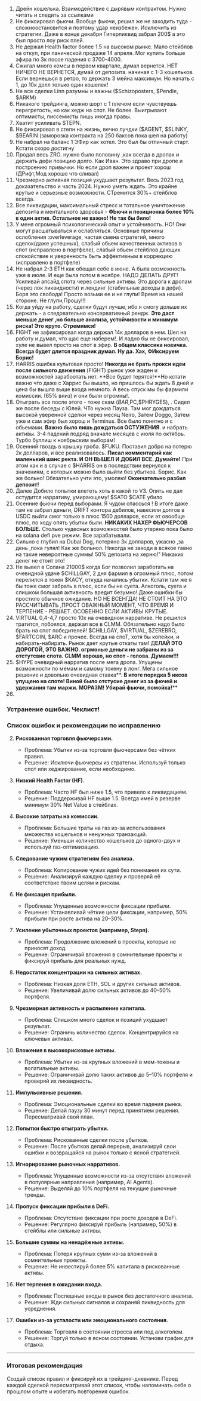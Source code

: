 1. Дрейн кошелька. Взаимодействие с дырявым контрактом. Нужно читать и следить за ссылками
2. Не фиксировал фьючи. Вообще фьючи, решил же не заходить туда - сложноостановится и поэтому удар неизбежен. Исключить из стратегии. Даже в конце декабря Гиперликвид забрал 200$ а это был просто лоу риск плей.
3. Не держал Health factor более 1.5 на высоком рынке. Мало стейблов на откуп, при панической продаже 14 апреля. Мог купить больше эфира по 3к посое падения с 3700-4000.
4. Сжигал много комсы в первом квартале, думал вернется. НЕТ НИЧЕГО НЕ ВЕРНЕТСЯ, думай от депозита. начиная с 1-3 кошельков. Если вернешься в ретро, то держать 3 мейна максимум. Но начать с 1, до 10к долл только один кошелек!
5. Не все сделки Linn разумны и важны ($Schizoposters, $Pendle, $ARKM)
6. Никакого трейдинга, можно шорт с 1 плечом если чувствуешь перегретость, но как хедж на спот. Не более. Выигрывают оптимисты, писсемисты лишь иногда правы.
7. Хватит усиливать STEPN. 
8. Не фиксировал в степн на жизнь, вечно лучдки ($AGENT, $SLINKY, $BEARIN (заморозка контракта на 250 баксов пока шел на работу)
9. Не набрал на баланс 1 ЭФир как хотел. Это был бы отличный старт. Кстати скоро достигну
10. Продал весь ZRO. нужно было половину ,как всегда в дропах и держать дефи позицию долго. Как Иван. Это здраво при дропе и построению привычки. Но если дроп важен и проект хорош (ДРифт,Мод хорошо что сливал)
11. Чрезмерно активная позиция ухудшает результат. Весь 2023 год доказательство и часть 2024. Нужно уметь ждать. Это крайне крутые и серьезные возможности. СТремится 30%+ стейблов всегда.
12. Все ликвидации, максимальный стресс и тотальное уничтожение депозита и ментального здоровья - **ФЬючи и позиционка более 10% в один актив. Остальное не важно! Не так бы било!**
13. У меня огромный психологический опыт и устойчивость. НО! Они могут расшатываться и ослабляться. Основные причины ослобления :overleverage, частая смена стратегий, много сделок(даже успешных), слабый обьем качественных активов в спот (исправлено в портфеле), слабый обьем стейблов дающих спокойствие и уверенность быть эффективным в коррекцию (исправлено в портфеле)
14. Не набрал 2-3 ETH как обещал себе в июне. А была возможность уже в июле. И еще была потом в ноябре. НАДО ДЕЛАТЬ ДРУГ! Усиливай апсайд спота через сильные активы. Это дорога к дропам (через лок ликвидности) и лендинг (стабильные доходы в дефи). Боря это свобода! Просто возьми ее и не глупи! Время на нашей стороне. Не глупи,Прошу!!!
15. Когда уйду на работу, сделки будут лучше, ибо я смогу дольше их держать - а следовательно консервативный рендж. **Это даст меньше денег ,но больше анализа, устойчивости и минимум риска! Это круто. Стремимся!**
16. FIGHT не зафиксировал когда держал 14к долларов в нем. Шел на работу и думал, что щас еще наберем!. И ладно бы не фиксировал, хуле не вывел просто на спот в эфир. **В общем классика новичка. Всегда будет длится праздник думал. Ну да. Хах, ФИксируем Борис!**
17. HARRIS ошибка культовая просто! **Никогда не брать прокси идеи после сильного движения** (FIGHT) рынок уже жаден и возможностей зарабоотать нет. **Все будет терятся!**Но кстати важно что даже с Харрис бы вышло, но пришлось бы ждать 8 дней и цена бы вышла выше входа немного. А весь спуск мы бы фармили комиссии. (65% вниз) и они были огромны!.
18. Отыграть все после этого - тоже скам ($BAR,$PC,$PHRYGES), . Сидел же после беседы с Юлей. ЧТо нужна Пауза. Там мог дождаться высокой уверенной сделки через месяц Neiro, Затем Doggo, Затем уже и сам эфир был хорош и Terminus. Все было понятно и с обьемами. **Важно было лишь дождаться ОСТУЖЕНИЯ**. и набрать активы. 3-4 падений подряд вначале месяцев с июля по октябрь. Турбо буллиш к ноябрьским выборам!
19. Осенний гвоздь в крышку гроба. $FUKU. Поставил добро на потерю 2к долларов, и все реализовалось. **Писал комментарий как маленький шанс ректа. И ОН ВЫШЕЛ И ДОБИЛ ВСЕ. Думайте!** При этом как и в случае с $HARRIS он в последствии вернулся к значениям, с которых можно было выйти без убытков. Борис. Как же больно! Обязательно учти это, умоляю! **Окончательно разбил депозит!**
20. Далее Добило попытки влететь хоть в какой то V3. Опять не дал остудится нарративу, умирающему! $SATO $CATE убило
21. Осенние фьючи перед выборами. Я чудом спассься ! В итоге даже там не забрал деньги, DRIFT контора дебилов, навесили долгов в USDC выйти смог только в плюс 1500 долларов, если эт овообще плюс, по ходу опять убытки были. **НИКАКИХ НАХЕР ФЬЮЧЕРСОВ БОЛЬШЕ.**  Столько чудесных возможностей было утеряно пока было на solana defi pve режим. Все зарабатывали. 
22. Сильно с глубил на Dubai Dog, потеряно 3к долларов, ужасно ,за день ,пока гулял! Как же больнол. Никогда не заходи в всякое гавно на такие невероятные суммы! 50% депозита на херню!" Никаких денег не стоит это!
23. Не вывел в Солана 21000$ когда Бог позволил заработать на очевидной удаче $CHILLGAY, 2 дня фармил в огромный плюс, потом перелился в токен $KACY, откуда начались убытки. Кстати там же я бы тоже смог забрать в плюс, если бы не суета.  Алкоголь, суета и слишком большая активность вредит безумно! Даже ошибки бы простило обычное ожидание. НО НЕ ВСЕНГДА! НЕ СТОИТ НА ЭТО РАССЧИТЫВАТЬ ,ПРОСТ ОВАЖНЫЙ МОМЕНТ, ЧТО ВРЕМЯ И ТЕРПЕНИЕ - РЕШАЕТ. ОСОБЕННО ЕСЛИ АКТИВЫ КРУТЫЕ.
24. VIRTUAL 0,4-4,7 просто 10х на очевидном нарративе. Не решился тратится, побоялся, держал все в CLMM. Обязательно надо было брать на спот победителей! $CHILLGAY, $VIRTUAL, $ZEREBRO, $FARTCOIN, $ARC и прочее. Всегда на споТ, хотя бы копейки, и набирать-набирать. Рынок дает крутые откаты там! Д**ЕЛАЙ ЭТО ДОРОГОЙ, ЭТО ВАЖНО. огрмоные деньги не забраны из за отстутсвие спота. CLMM хорошо, но спот - голова. Думаем!!!**
25. $HYPE очевидный нарратив после мега дропа. Упущены возможности по мемам и самому токену в лонг. Мега сильное решение и довольно очевидная ставка**. **В итоге порядка 5 иксов упущено на споте! Виной было отстусие денег из за фючей   и удержания там маржи. МОРАЗМ! Убирай фьючи, помойка!****
26. 
     

### Устранение ошибок. Чеклист!

### Список ошибок и рекомендации по исправлению

2. **Рискованная торговля фьючерсами.**
    
    - Проблема: Убытки из-за торговли фьючерсами без чётких правил.
    - Решение: Исключи фьючерсы из стратегии. Используй только спот или хеджирование, если необходимо.
3. **Низкий Health Factor (HF).**
    
    - Проблема: Часто HF был ниже 1.5, что привело к ликвидациям.
    - Решение: Поддерживай HF выше 1.5. Всегда имей в резерве минимум 30% Net Value в стейблах.
4. **Высокие затраты на комиссии.**
    
    - Проблема: Большие траты на газ из-за использования множества кошельков и ненужных транзакций.
    - Решение: Уменьши количество кошельков до одного-двух и используй газ-оптимизацию.
5. **Следование чужим стратегиям без анализа.**
    
    - Проблема: Копирование чужих идей без понимания их сути.
    - Решение: Анализируй каждую сделку и проверяй её соответствие твоим целям и рискам.
6. **Не фиксация прибыли.**
    
    - Проблема: Упущенные возможности фиксации прибыли.
    - Решение: Устанавливай чёткие цели фиксации, например, 50% прибыли при росте актива на 20–30%.
7. **Усиление убыточных проектов (например, Stepn).**
    
    - Проблема: Продолжение вложений в проекты, которые не приносят доход.
    - Решение: Ограничивай вложения в сомнительные проекты и фиксируй прибыль для реальных нужд.
8. **Недостаток концентрации на сильных активах.**
    
    - Проблема: Низкая доля ETH, SOL и других сильных активов.
    - Решение: Увеличивай долю сильных активов до 40–50% портфеля.
9. **Чрезмерная активность и распыление капитала.**
    
    - Проблема: Слишком много сделок и позиций ухудшает результат.
    - Решение: Ограничь количество сделок. Концентрируйся на ключевых активах.
10. **Вложения в высокорисковые активы.**
    
    - Проблема: Убытки из-за крупных вложений в мем-токены и волатильные активы.
    - Решение: Ограничивай долю таких активов до 5–10% портфеля и проверяй их ликвидность.
11. **Импульсивные решения.**
    
    - Проблема: Эмоциональные сделки во время падения рынка.
    - Решение: Делай паузу 30 минут перед принятием решения. Пересматривай свой план.
12. **Попытки быстро отыграть убытки.**
    
    - Проблема: Рискованные сделки после убытков.
    - Решение: После убытков делай перерыв, анализируй свои ошибки и возвращайся на рынок только с ясной стратегией.
13. **Игнорирование рыночных нарративов.**
    
    - Проблема: Упущенные возможности из-за отсутствия вложений в популярные направления (например, AI Agents).
    - Решение: Выделяй до 10% портфеля на текущие рыночные тренды.
15. **Пропуск фиксации прибыли в DeFi.**
    
    - Проблема: Отсутствие фиксации при росте доходов в DeFi.
    - Решение: Регулярно фиксируй прибыль (например, 50%) в стейблы или сильные активы.
16. **Большие суммы на ненадёжные активы.**
    
    - Проблема: Потеря крупных сумм из-за вложений в сомнительные проекты.
    - Решение: Не инвестируй более 5% капитала в рискованные активы.
17. **Нет терпения в ожидании входа.**
    
    - Проблема: Поспешные входы в рынок без достаточного анализа.
    - Решение: Жди сильных сигналов и сохраняй ликвидность для усреднения.
18. **Ошибки из-за усталости или эмоционального состояния.**
    
    - Проблема: Торговля в состоянии стресса или под алкоголем.
    - Решение: Торгуй только в ясном состоянии. Установи график для отдыха.

---

### Итоговая рекомендация

Создай список правил и фиксируй их в трейдинг-дневнике. Перед каждой сделкой пересматривай этот список, чтобы напоминать себе о прошлом опыте и избегать повторения ошибок.